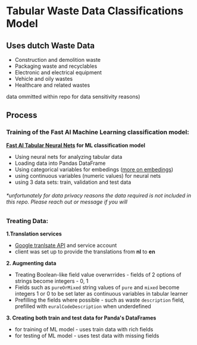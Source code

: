 # Tabular Waste Data Classifications Model

## Uses dutch Waste Data

- Construction and demolition waste
- Packaging waste and recyclables
- Electronic and electrical equipment
- Vehicle and oily wastes
- Healthcare and related wastes

data ommitted within repo for data sensitivity reasons)

## Process

### Training of the Fast AI Machine Learning classification model:

**[Fast AI Tabular Neural Nets](https://docs.fast.ai/tabular.html) for ML classification model**

- Using neural nets for analyzing tabular data
- Loading data into Pandas DataFrame
- Using categorical variables for embedings ([more on embedings](https://towardsdatascience.com/neural-network-embeddings-explained-4d028e6f0526))
- using continuous variables (numeric values) for neural nets
- using 3 data sets: train, validation and test data

###### \*unfortunately for data privacy reasons the data required is not included in this repo. Please reach out or message if you will

### Treating Data:

**1.Translation services**

- [Google tranlsate API](https://cloud.google.com/translate/docs) and service account
- client was set up to provide the translations from **nl** to **en**

**2. Augmenting data**

- Treating Boolean-like field value overwrrides - fields of 2 options of strings become integers - 0, 1
- Fields such as `pureOrMixed` string values of `pure` and `mixed` become integers 1 or 0 to be set later as continuous variables in tabular learner
- Prefilling the fields where possible - such as waste `description` field, prefilled with `euralCodeDescription` when underdefined

**3. Creating both train and test data for Panda's DataFrames**

- for training of ML model - uses train data with rich fields
- for testing of ML model - uses test data with missing fields
